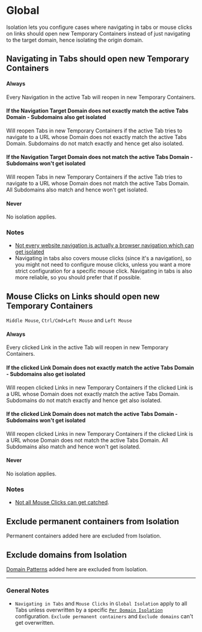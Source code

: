 # Global

Isolation lets you configure cases where navigating in tabs or mouse clicks on links should open new Temporary Containers instead of just navigating to the target domain, hence isolating the origin domain.

## Navigating in Tabs should open new Temporary Containers

#### Always
Every Navigation in the active Tab will reopen in new Temporary Containers.

#### If the Navigation Target Domain does not exactly match the active Tabs Domain - Subdomains also get isolated
Will reopen Tabs in new Temporary Containers if the active Tab tries to navigate to a URL whose Domain does not exactly match the active Tabs Domain. Subdomains do not match exactly and hence get also isolated.

#### If the Navigation Target Domain does not match the active Tabs Domain - Subdomains won't get isolated
Will reopen Tabs in new Temporary Containers if the active Tab tries to navigate to a URL whose Domain does not match the active Tabs Domain. All Subdomains also match and hence won't get isolated.

#### Never
No isolation applies.

### Notes
- [Not every website navigation is actually a browser navigation which can get isolated](Isolation-Notes#navigating-in-tabs-isolation-exceptions)
- Navigating in tabs also covers mouse clicks (since it's a navigation), so you might not need to configure mouse clicks, unless you want a more strict configuration for a specific mouse click. Navigating in tabs is also more reliable, so you should prefer that if possible.

## Mouse Clicks on Links should open new Temporary Containers

`Middle Mouse`, `Ctrl/Cmd+Left Mouse` and `Left Mouse`

#### Always
Every clicked Link in the active Tab will reopen in new Temporary Containers.

#### If the clicked Link Domain does not exactly match the active Tabs Domain - Subdomains also get isolated
Will reopen clicked Links in new Temporary Containers if the clicked Link is a URL whose Domain does not exactly match the active Tabs Domain. Subdomains do not match exactly and hence get also isolated.

#### If the clicked Link Domain does not match the active Tabs Domain - Subdomains won't get isolated
Will reopen clicked Links in new Temporary Containers if the clicked Link is a URL whose Domain does not match the active Tabs Domain. All Subdomains also match and hence won't get isolated.

#### Never
No isolation applies.

### Notes
- [Not all Mouse Clicks can get catched](Isolation-Notes#mouse-clicks-exception).

## Exclude permanent containers from Isolation

Permanent containers added here are excluded from Isolation.

## Exclude domains from Isolation

[Domain Patterns](https://github.com/stoically/temporary-containers/wiki/Per-Domain-Isolation#domain-pattern) added here are excluded from Isolation.

---

### General Notes
- `Navigating in Tabs` and `Mouse Clicks` in `Global Isolation` apply to all Tabs unless overwritten by a specific [`Per Domain Isolation`](Per-Domain-Isolation) configuration. `Exclude permanent containers` and `Exclude domains` can't get overwritten.